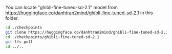 You can locate "ghibli-fine-tuned-sd-2.1" model from https://huggingface.co/danhtran2mind/ghibli-fine-tuned-sd-2.1 in this folder.

```bash
cd ./checkpoints
git clone https://huggingface.co/danhtran2mind/ghibli-fine-tuned-sd-2.1
cd ./checkpoints/ghibli-fine-tuned-sd-2.1
git lfs pull
cd ../..
```
